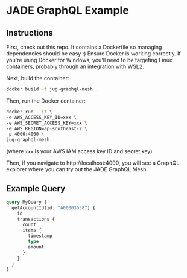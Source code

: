 # JADE GraphQL Example

## Instructions
First, check out this repo. It contains a Dockerfile so managing dependencies should be easy :) Ensure Docker is working correctly. If you're using Docker for Windows, you'll need to be targeting Linux containers, probably through an integration with WSL2.

Next, build the container:
```bash  
docker build -t jug-graphql-mesh .
```

Then, run the Docker container:

```bash
docker run --it \
-e AWS_ACCESS_KEY_ID=xxx \
-e AWS_SECRET_ACCESS_KEY=xxx \
-e AWS_REGION=ap-southeast-2 \
-p 4000:4000 \
jug-graphql-mesh
```

(where `xxx` is your AWS IAM access key ID and secret key)

Then, if you navigate to http://localhost:4000, you will see a GraphQL explorer where you can try out the JADE GraphQL Mesh.

## Example Query

```graphql
query MyQuery {
  getAccountId(id: "A00003558") {
    id
    transactions {
      count
      items {
        timestamp
        type
        amount
      }
    }
  }
}
```
